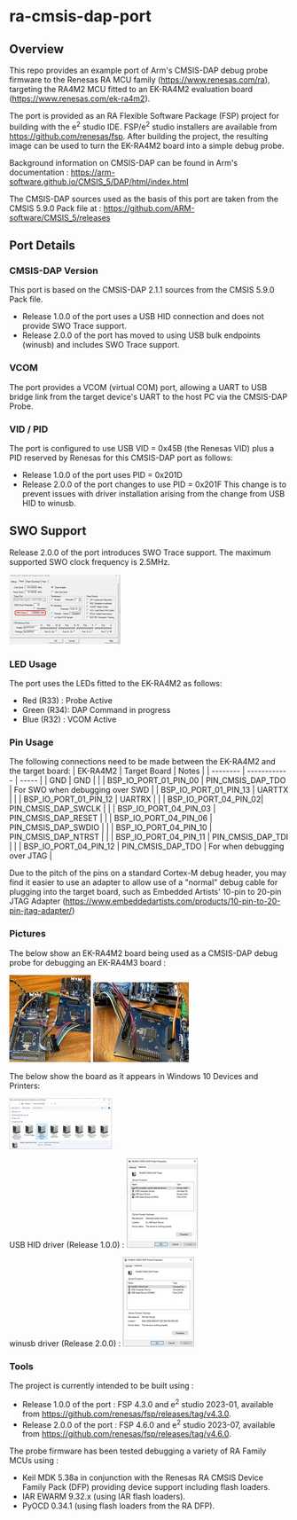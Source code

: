 # ra-cmsis-dap-port

## Overview

This repo provides an example port of Arm's CMSIS-DAP debug probe firmware to the Renesas RA MCU family (https://www.renesas.com/ra), targeting the RA4M2 MCU fitted to an EK-RA4M2 evaluation board (https://www.renesas.com/ek-ra4m2). 

The port is provided as an RA Flexible Software Package (FSP) project for building with the e<sup>2</sup> studio IDE.  FSP/e<sup>2</sup> studio installers are available from https://github.com/renesas/fsp. After building the project, the resulting image can be used to turn the EK-RA4M2 board into a simple debug probe.

Background information on CMSIS-DAP can be found in Arm's documentation : https://arm-software.github.io/CMSIS_5/DAP/html/index.html

The CMSIS-DAP sources used as the basis of this port are taken from the CMSIS 5.9.0 Pack file at : https://github.com/ARM-software/CMSIS_5/releases

## Port Details

### CMSIS-DAP Version
This port is based on the CMSIS-DAP 2.1.1 sources from the CMSIS 5.9.0 Pack file. 
* Release 1.0.0 of the port uses a USB HID connection and does not provide SWO Trace support.
* Release 2.0.0 of the port has moved to using USB bulk endpoints (winusb) and includes SWO Trace support.

### VCOM
The port provides a VCOM (virtual COM) port, allowing a UART to USB bridge link from the target device's UART to the host PC via the CMSIS-DAP Probe.

### VID / PID 
The port is configured to use USB VID = 0x45B (the Renesas VID) plus a PID reserved by Renesas for this CMSIS-DAP port as follows:
* Release 1.0.0 of the port uses PID = 0x201D
* Release 2.0.0 of the port changes to use PID = 0x201F
This change is to prevent issues with driver installation arising from the change from USB HID to winusb.

## SWO Support
Release 2.0.0 of the port introduces SWO Trace support. The maximum supported SWO clock frequency is 2.5MHz. 

[![MDK SWO Trace Configuration](pics/MDK_SWO_Config-sm.jpg)](pics/MDK_SWO_Config.jpg)

### LED Usage
The port uses the LEDs fitted to the EK-RA4M2 as follows:
* Red (R33) : Probe Active
* Green (R34): DAP Command in progress
* Blue (R32) : VCOM Active

### Pin Usage
The following connections need to be made between the EK-RA4M2 and the target board:
| EK-RA4M2 | Target Board | Notes |
| -------- | ------------ | ----- |
| GND | GND | |
| BSP_IO_PORT_01_PIN_00 | PIN_CMSIS_DAP_TDO | For SWO when debugging over SWD |
| BSP_IO_PORT_01_PIN_13 | UARTTX | |
| BSP_IO_PORT_01_PIN_12 | UARTRX | |
| BSP_IO_PORT_04_PIN_02| PIN_CMSIS_DAP_SWCLK | |
| BSP_IO_PORT_04_PIN_03 | PIN_CMSIS_DAP_RESET | |
| BSP_IO_PORT_04_PIN_06 | PIN_CMSIS_DAP_SWDIO | |
| BSP_IO_PORT_04_PIN_10 | PIN_CMSIS_DAP_NTRST | |
| BSP_IO_PORT_04_PIN_11	| PIN_CMSIS_DAP_TDI | | 
| BSP_IO_PORT_04_PIN_12	| PIN_CMSIS_DAP_TDO | For when debugging over JTAG |

Due to the pitch of the pins on a standard Cortex-M debug header, you may find it easier to use an adapter to allow use of a "normal" debug cable for plugging into the target board, such as Embedded Artists' 10-pin to 20-pin JTAG Adapter (https://www.embeddedartists.com/products/10-pin-to-20-pin-jtag-adapter/)

### Pictures
The below show an EK-RA4M2 board being used as a CMSIS-DAP debug probe for debugging an EK-RA4M3 board :

[![EK-RA4M2 in use as a CMSIS-DAP Probe #1](pics/ProbeConnections_1-sm.jpg)](pics/ProbeConnections_1.jpg) [![EK-RA4M2 in use as a CMSIS-DAP Probe #2](pics/ProbeConnections_2-sm.jpg)](pics/ProbeConnections_2.jpg)

The below show the board as it appears in Windows 10 Devices and Printers:

[![Probe in Devices & Printers](pics/Probe_Devices_Printers-sm.jpg)](pics/Probe_Devices_Printers.jpg) 

USB HID driver (Release 1.0.0) :
[![Probe Properties (HID)](pics/Probe_Properties-sm.jpg)](pics/Probe_Properties.jpg)

winusb driver (Release 2.0.0) :
[![Probe Properties (winusb)](pics/Probe_Properties_winusb-sm.jpg)](pics/Probe_Properties_winusb.jpg)

### Tools
The project is currently intended to be built using :
* Release 1.0.0 of the port : FSP 4.3.0 and e<sup>2</sup> studio 2023-01, available from https://github.com/renesas/fsp/releases/tag/v4.3.0.
* Release 2.0.0 of the port : FSP 4.6.0 and e<sup>2</sup> studio 2023-07, available from https://github.com/renesas/fsp/releases/tag/v4.6.0.

The probe firmware has been tested debugging a variety of RA Family MCUs using :
* Keil MDK 5.38a in conjunction with the Renesas RA CMSIS Device Family Pack (DFP) providing device support including flash loaders.
* IAR EWARM 9.32.x (using IAR flash loaders).
* PyOCD 0.34.1 (using flash loaders from the RA DFP).
